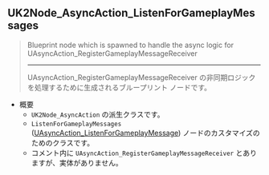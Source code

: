 ## UK2Node_AsyncAction_ListenForGameplayMessages

> Blueprint node which is spawned to handle the async logic for UAsyncAction_RegisterGameplayMessageReceiver
> 
> ----
> UAsyncAction_RegisterGameplayMessageReceiver の非同期ロジックを処理するために生成されるブループリント ノードです。

* 概要
	* `UK2Node_AsyncAction` の派生クラスです。
	* `ListenForGameplayMessages` ([UAsyncAction_ListenForGameplayMessage]) ノードのカスタマイズのためのクラスです。
	* コメント内に `UAsyncAction_RegisterGameplayMessageReceiver` とありますが、実体がありません。

<!--- ページ内のリンク --->

<!--- 自前の画像へのリンク --->

<!--- generated --->
[UAsyncAction_ListenForGameplayMessage]: ../../Plugin/GameplayMessageSubsystem/UAsyncAction_ListenForGameplayMessage.md#uasyncactionlistenforgameplaymessage
